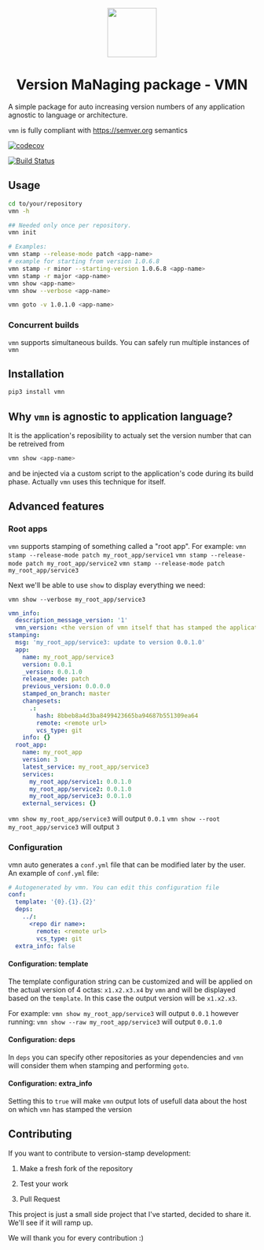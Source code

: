 <p align="center">
  <img width="100" src="https://i.imgur.com/4gUaVKW.png">
  <br>
  <h1 align="center">Version MaNaging package - VMN</h1>
</p>

A simple package for auto increasing version numbers of any application agnostic to language or architecture.

`vmn` is fully compliant with https://semver.org semantics

[![codecov](https://codecov.io/gh/final-israel/vmn/branch/master/graph/badge.svg)](https://codecov.io/gh/final-israel/vmn)

[![Build Status](https://travis-ci.com/final-israel/vmn.svg?branch=master)](https://travis-ci.com/final-israel/vmn)

## Usage

```sh
cd to/your/repository
vmn -h

## Needed only once per repository.
vmn init

# Examples:
vmn stamp --release-mode patch <app-name>
# example for starting from version 1.0.6.8
vmn stamp -r minor --starting-version 1.0.6.8 <app-name>
vmn stamp -r major <app-name>
vmn show <app-name>
vmn show --verbose <app-name>

vmn goto -v 1.0.1.0 <app-name>
```

### Concurrent builds
`vmn`  supports simultaneous builds. You can safely run multiple instances of `vmn`


## Installation

```sh
pip3 install vmn
```

## Why `vmn` is agnostic to application language?
It is the application's reposibility to actualy set the version number that can be retreived from
```sh
vmn show <app-name>
```
and be injected via a custom script to the application's code during its build phase.
Actually `vmn` uses this technique for itself.

## Advanced features
### Root apps
`vmn` supports stamping of something called a "root app". For example:
`vmn stamp --release-mode patch my_root_app/service1`
`vmn stamp --release-mode patch my_root_app/service2`
`vmn stamp --release-mode patch my_root_app/service3`

Next we'll be able to use `show` to display everything we need:

`vmn show --verbose my_root_app/service3`

```yml
vmn_info:
  description_message_version: '1'
  vmn_version: <the version of vmn itself that has stamped the application>
stamping:
  msg: 'my_root_app/service3: update to version 0.0.1.0'
  app:
    name: my_root_app/service3
    version: 0.0.1
    _version: 0.0.1.0
    release_mode: patch
    previous_version: 0.0.0.0
    stamped_on_branch: master
    changesets:
      .:
        hash: 8bbeb8a4d3ba8499423665ba94687b551309ea64
        remote: <remote url>
        vcs_type: git
    info: {}
  root_app:
    name: my_root_app
    version: 3
    latest_service: my_root_app/service3
    services:
      my_root_app/service1: 0.0.1.0
      my_root_app/service2: 0.0.1.0
      my_root_app/service3: 0.0.1.0
    external_services: {}
```

`vmn show my_root_app/service3` will output `0.0.1`
`vmn show --root my_root_app/service3` will output `3`

### Configuration
vmn auto generates a `conf.yml` file that can be modified later by the user. An example of `conf.yml` file:
```yml
# Autogenerated by vmn. You can edit this configuration file
conf:
  template: '{0}.{1}.{2}'
  deps:
    ../:
      <repo dir name>:
        remote: <remote url>
        vcs_type: git
  extra_info: false
```

#### Configuration: template
The template configuration string can be customized and will be applied on the actual version of 4 octas: `x1.x2.x3.x4`
by `vmn` and will be displayed based on the `template`. In this case the output version will be `x1.x2.x3`.

For example:
`vmn show my_root_app/service3` will output `0.0.1`
however running:
`vmn show --raw my_root_app/service3` will output `0.0.1.0`

#### Configuration: deps
In `deps` you can specify other repositories as your dependencies and `vmn` will consider them when stamping and performing `goto`.

#### Configuration: extra_info
Setting this to `true` will make `vmn` output lots of usefull data about the host on which `vmn` has stamped the version

## Contributing

If you want to contribute to version-stamp development:

1. Make a fresh fork of the repository

2. Test your work

4. Pull Request

This project is just a small side project that I've started, decided to share it. We'll see if it will ramp up.

We will thank you for every contribution :)

